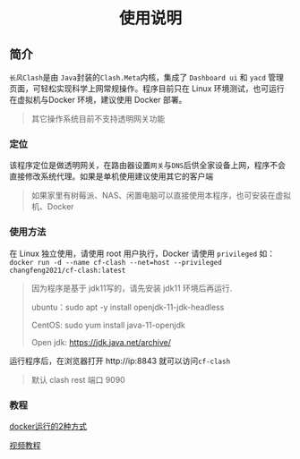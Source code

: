 <h1 align="center" dir="auto">使用说明</h1>

## 简介

`长风Clash`是由 `Java`封装的`Clash.Meta`内核，集成了 `Dashboard ui` 和 `yacd` 管理页面，可轻松实现科学上网常规操作。程序目前只在 Linux 环境测试，也可运行在虚拟机与Docker 环境，建议使用 Docker 部署。

> 其它操作系统目前不支持透明网关功能

### 定位

该程序定位是做透明网关，在路由器设置`网关`与`DNS`后供全家设备上网，程序不会直接修改系统代理。如果是单机使用建议使用其它的客户端

> 如果家里有树莓派、NAS、闲置电脑可以直接使用本程序，也可安装在虚拟机、Docker

### 使用方法

在 Linux 独立使用，请使用 root 用户执行，Docker 请使用 `privileged` 如：`docker run -d --name cf-clash --net=host --privileged changfeng2021/cf-clash:latest`

> 因为程序是基于 jdk11写的，请先安装 jdk11 环境后再运行.
> 
> ubuntu：sudo apt -y install openjdk-11-jdk-headless
> 
> CentOS:  sudo yum install java-11-openjdk
> 
> Open jdk: https://jdk.java.net/archive/

运行程序后，在浏览器打开 http://ip:8843 就可以访问`cf-clash`
> 默认 clash rest 端口 9090

### 教程
[docker运行的2种方式](https://www.cfmem.com/2022/06/clash-cf-clash-docker-2.html)

[视频教程](https://youtu.be/jdxZE9HK6b4)
